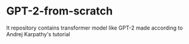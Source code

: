 # GPT-2-from-scratch
It repository contains transformer model like GPT-2 made according to Andrej Karpathy's tutorial
